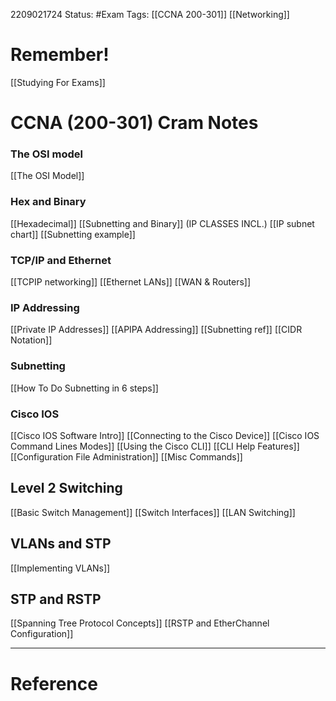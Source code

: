 2209021724
	Status: #Exam
		Tags: [[CCNA 200-301]] [[Networking]]


# Remember!
[[Studying For Exams]]

# CCNA (200-301) Cram Notes
### The OSI model
[[The OSI Model]]

### Hex and Binary
[[Hexadecimal]]
[[Subnetting and Binary]] (IP CLASSES INCL.)
[[IP subnet chart]]
[[Subnetting example]]

### TCP/IP and Ethernet
[[TCPIP networking]]
[[Ethernet LANs]]
[[WAN & Routers]]

### IP Addressing 
[[Private IP Addresses]]
[[APIPA Addressing]]
[[Subnetting ref]]
[[CIDR Notation]]

### Subnetting
[[How To Do Subnetting in 6 steps]]

### Cisco IOS 
[[Cisco IOS Software Intro]]
[[Connecting to the Cisco Device]]
[[Cisco IOS Command Lines Modes]]
[[Using the Cisco CLI]]
[[CLI Help Features]]
[[Configuration File Administration]]
[[Misc Commands]] 

## Level 2 Switching
[[Basic Switch Management]]
[[Switch Interfaces]]
[[LAN Switching]]


## VLANs and STP
[[Implementing VLANs]]


## STP and RSTP
[[Spanning Tree Protocol Concepts]]
[[RSTP and EtherChannel Configuration]]

---
# Reference
